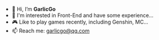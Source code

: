 - 👋 Hi, I’m **GarlicGo**
- 👀 I'm interested in Front-End and have some experience...
- 🎮 Like to play games recently, including Genshin, MC...
- 📫 Reach me: garlicgo@qq.com
